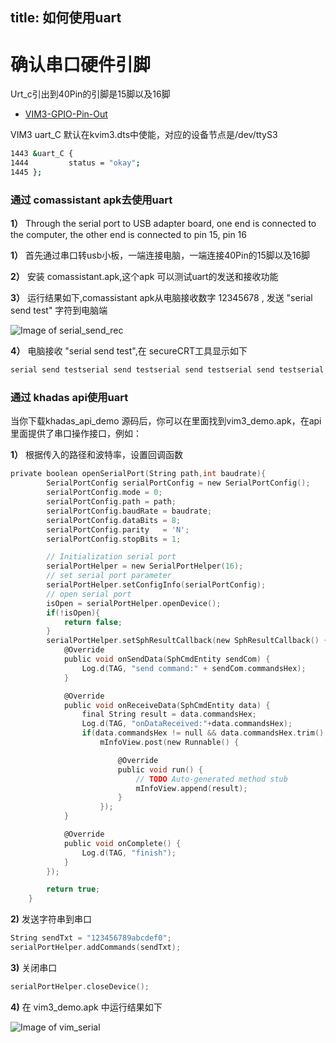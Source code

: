 title: 如何使用uart
---

# 确认串口硬件引脚

Urt_c引出到40Pin的引脚是15脚以及16脚

* [VIM3-GPIO-Pin-Out](/vim3/#GPIO-Pinout)

VIM3 uart_C 默认在kvim3.dts中使能，对应的设备节点是/dev/ttyS3

```sh
1443 &uart_C {
1444         status = "okay";
1445 };
```

### 通过 comassistant apk去使用uart

**1）** Through the serial port to USB adapter board, one end is connected to the computer, the other end is connected to pin 15, pin 16

**1）** 首先通过串口转usb小板，一端连接电脑，一端连接40Pin的15脚以及16脚

**2）** 安装 comassistant.apk,这个apk 可以测试uart的发送和接收功能

**3）** 运行结果如下,comassistant apk从电脑接收数字 12345678 , 发送 "serial send test" 字符到电脑端 

![Image of serial_send_rec](/images/vim3/serial_send_rec.png)

**4）** 电脑接收 "serial send test",在 secureCRT工具显示如下

```sh
serial send testserial send testserial send testserial send testserial send testserial send testserial send testserial send testserial send testserial send testserial send testserial send testserial send testserial send testserial send test  serial send testserial send testserial send testserial send testserial send testserial send testserial send testserial send testserial send testserial send testserial send testserial send testserial send testserial send testserial send testserial send testserial send testserial send testserial send testserial send testserial send test
``` 

### 通过 khadas api使用uart 

当你下载khadas_api_demo 源码后，你可以在里面找到vim3_demo.apk，在api里面提供了串口操作接口，例如：

**1）** 根据传入的路径和波特率，设置回调函数

```c
private boolean openSerialPort(String path,int baudrate){
		SerialPortConfig serialPortConfig = new SerialPortConfig();
		serialPortConfig.mode = 0;
		serialPortConfig.path = path;
		serialPortConfig.baudRate = baudrate;
		serialPortConfig.dataBits = 8;
		serialPortConfig.parity   = 'N';
		serialPortConfig.stopBits = 1;

		// Initialization serial port
		serialPortHelper = new SerialPortHelper(16);
		// set serial port parameter
		serialPortHelper.setConfigInfo(serialPortConfig);
		// open serial port
		isOpen = serialPortHelper.openDevice();
		if(!isOpen){
			return false;
		}
		serialPortHelper.setSphResultCallback(new SphResultCallback() {
			@Override
			public void onSendData(SphCmdEntity sendCom) {
				Log.d(TAG, "send command:" + sendCom.commandsHex);
			}

			@Override
			public void onReceiveData(SphCmdEntity data) {
				final String result = data.commandsHex;
				Log.d(TAG, "onDataReceived:"+data.commandsHex);
				if(data.commandsHex != null && data.commandsHex.trim().length() > 0)
					mInfoView.post(new Runnable() {

						@Override
						public void run() {
							// TODO Auto-generated method stub
							mInfoView.append(result);
						}
					});
			}

			@Override
			public void onComplete() {
				Log.d(TAG, "finish");
			}
		});

		return true;
	}
```

**2)** 发送字符串到串口

```c
String sendTxt = "123456789abcdef0";
serialPortHelper.addCommands(sendTxt);
```

**3)** 关闭串口

```c
serialPortHelper.closeDevice();
```

**4)** 在 vim3_demo.apk 中运行结果如下

![Image of vim_serial](/images/vim3/vim3_serial.png)


